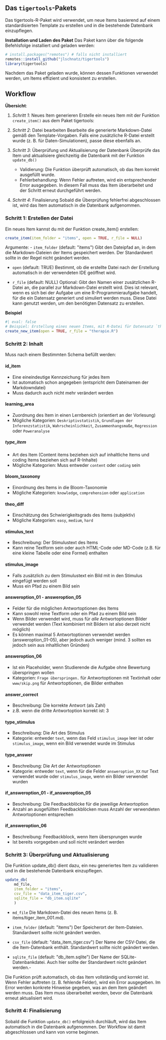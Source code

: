 ## Das `tigertools`-Pakets

Das tigertools-R-Paket wird verwendet, um neue Items basierend auf einem standardisierten Template zu erstellen und in die bestehende Datenbank einzupflegen.

**Installation und Laden des Paket** Das Paket kann über die folgende Befehlsfolge installiert und geladen werden:

``` r
# install.packages("remotes") # falls nicht installiert
remotes::install_github("jlschnatz/tigertools")
library(tigertools)
```


Nachdem das Paket geladen wurde, können dessen Funktionen verwendet werden, um Items effizient und konsistent zu erstellen.

## Workflow

**Übersicht**:

1.  *Schritt 1*: Neues Item generieren Erstelle ein neues Item mit der Funktion `create_item()` aus dem Paket tigertools:

2.  *Schritt 2*: Datei bearbeiten Bearbeite die generierte Markdown-Datei gemäß den Template-Vorgaben. Falls eine zusätzliche R-Datei erstellt wurde (z. B. für Daten-Simulationen), passe diese ebenfalls an.

3.  *Schritt 3*: Überprüfung und Aktualisierung der Datenbank Überprüfe das Item und aktualisiere gleichzeitig die Datenbank mit der Funktion `update_db()`

    -   Validierung: Die Funktion überprüft automatisch, ob das Item korrekt ausgefüllt wurde.
    -   Fehlerbehandlung: Wenn Fehler auftreten, wird ein entsprechender Error ausgegeben. In diesem Fall muss das Item überarbeitet und der Schritt erneut durchgeführt werden.

4.  *Schritt 4*: Finalisierung Sobald die Überprüfung fehlerfrei abgeschlossen ist, wird das Item automatisch in die Datenbank aufgenommen.

### Schritt 1: Erstellen der Datei

Ein neues Item kannst du mit der Funktion create_item() erstellen:

``` r
create_item(item_folder = "items", open = TRUE, r_file = NULL)
```

Argumente: - `item_folder` (default: "items") Gibt den Dateipfad an, in dem die Markdown-Dateien der Items gespeichert werden. Der Standardwert sollte in der Regel nicht geändert werden.

-   `open` (default: TRUE) Bestimmt, ob die erstellte Datei nach der Erstellung automatisch in der verwendeten IDE geöffnet wird.

-   `r_file` (default: NULL) Optional: Gibt den Namen einer zusätzlichen R-Datei an, die parallel zur Markdown-Datei erstellt wird. Dies ist relevant, wenn es sich bei der Aufgabe um eine R-Programmieraufgabe handelt, für die ein Datensatz generiert und simuliert werden muss. Diese Datei kann genutzt werden, um den benötigten Datensatz zu erstellen.

**Beispiel**

``` r
#| eval: false
# Beispiel: Erstellung eines neuen Items, mit R-Datei für Datensatz `therapie`
create_new_item(open = TRUE, r_file = "therapie.R")
```

### Schritt 2: Inhalt

Muss nach einem Bestimmten Schema befüllt werden:

#### id_item

-   Eine eineindeutige Kennzeichung für jedes Item
-   Ist automatisch schon angegeben (entspricht dem Dateinamen der Markdowndatei)
-   Muss dadurch auch nicht mehr verändert werden

#### learning_area

-   Zuordnung des Item in einen Lernbereich (orientiert an der Vorlesung)
-   Mögliche Kategorien: `Deskriptivstatistik`, `Grundlagen der Inferenzstatistik`, `Wahrscheinlichkeit`, `Zusammenhangsmaße`, `Regression` oder `Poweranalyse`

##### type_item

-   Art des Item (Content items beziehen sich auf inhaltliche Items und coding Items beziehen sich auf R-Inhalte)
-   Mögliche Kategorien: Muss entweder `content` oder `coding` sein

#### bloom_taxonony

-   Einordnung des Items in die Bloom-Taxonomie
-   Mögliche Kategorien: `knowledge`, `comprehension` oder `application`

#### theo_diff

-   Einschätzung des Schwierigkeitsgrads des Items (subjektiv)
-   Mögliche Kategorien: `easy`, `medium`, `hard`

#### stimulus_text

-   Beschreibung: Der Stimulustext des Items
-   Kann reine Textform sein oder auch HTML-Code oder MD-Code (z.B. für eine kleine Tabelle oder eine Formel) enthalten

#### stimulus_image

-   Falls zusätzlich zu dem Stimulustext ein Bild mit in den Stimulus eingefügt werden soll
-   Muss ein Pfad zu einem Bild sein

#### answeroption_01 - answeroption_05

-   Felder für die möglichen Antwortoptionen des Items
-   Kann sowohl reine Textform oder ein Pfad zu einem Bild sein
-   Wenn Bilder verwendet wird, muss für *alle* Antwortoptionen Bilder verwendet werden (Text kombiniert mit Bildern ist also derzeit nicht möglich)
-   Es können maximal 5 Antwortoptionen verwendet werden (answeroption_01-05), aber jedoch auch weniger (mind. 3 sollten es jedoch sein aus inhaltlichen Gründen)

#### answeroption_06

-   Ist ein Placeholder, wenn Studierende die Aufgabe ohne Bewertung überspringen wollen
-   Kategorien: `Frage überspringen.` für Antwortoptionen mit Textinhalt oder `www/skip.png` für Antwortoptionen, die Bilder enthalten

#### answer_correct

-   Beschreibung: Die korrekte Antwort (als Zahl)
-   z.B. wenn die dritte Antwortoption korrekt ist: 3

#### type_stimulus

-   Beschreibung: Die Art des Stimulus
-   Kategorie: entweder `text`, wenn das Feld `stimulus_image` leer ist oder `stimulus_image`, wenn ein Bild verwendet wurde im Stimulus

#### type_answer

-   Beschreibung: Die Art der Antwortoptionen
-   Kategorie: entweder `text`, wenn für die Felder `answeroption_XX` nur Text verwendet wurde oder `stimulus_image`, wenn ein Bilder verwendet wurden

#### if_answeroption_01 - if_answeroption_05

-   Beschreibung: Die Feedbackblöcke für die jeweilige Antwortoption
-   Anzahl an ausgefüllten Feedbackblöcken muss Anzahl der verwendeten Antwortoptionen entsprechen

#### if_answeroption_06

-   Beschreibung: Feedbackblock, wenn Item übersprungen wurde
-   Ist bereits vorgegeben und soll nicht verändert werden

### Schritt 3: Überprüfung und Aktualisierung

Die Funktion update_db() dient dazu, ein neu generiertes Item zu validieren und in die bestehende Datenbank einzupflegen.

``` r
update_db(
    md_file, 
    item_folder = "items", 
    csv_file = "data_item_tiger.csv", 
    sqlite_file = "db_item.sqlite"
    )
```

-   `md_file` Die Markdown-Datei des neuen Items (z. B. items/tiger_item_001.md).

-   `item_folder` (default: "items") Der Speicherort der Item-Dateien. Standardwert sollte nicht geändert werden.

-   `csv_file` (default: "data_item_tiger.csv") Der Name der CSV-Datei, die die Item-Datenbank enthält. Standardwert sollte nicht geändert werden.

-   `sqlite_file` (default: "db_item.sqlite") Der Name der SQLite-Datenbankdatei. Auch hier sollte der Standardwert nicht geändert werden.-

Die Funktion prüft automatisch, ob das Item vollständig und korrekt ist. Wenn Fehler auftreten (z. B. fehlende Felder), wird ein Error ausgegeben. Im Error werden konkrete Hinweise gegeben, was an dem Item geändert werden muss. Das Item muss überarbeitet werden, bevor die Datenbank erneut aktualisiert wird.

### Schritt 4: Finalisierung

Sobald die Funktion `update_db()` erfolgreich durchläuft, wird das Item automatisch in die Datenbank aufgenommen. Der Workflow ist damit abgeschlossen und kann von vorne beginnen.